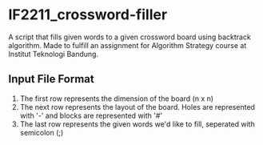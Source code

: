 # IF2211_crossword-filler
A script that fills given words to a given crossword board using backtrack algorithm. Made to fulfill an assignment for Algorithm Strategy course at Institut Teknologi Bandung.
## Input File Format
1. The first row represents the dimension of the board (n x n)
2. The next row represents the layout of the board. Holes are represented with '-' and blocks are represented with '#'
3. The last row represents the given words we'd like to fill, seperated with semicolon (;)
